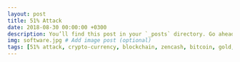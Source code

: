 ```yaml
---
layout: post
title: 51% Attack
date: 2018-08-30 00:00:00 +0300
description: You’ll find this post in your `_posts` directory. Go ahead and edit it and re-build the site to see your changes. # Add post description (optional)
img: software.jpg # Add image post (optional)
tags: [51% attack, crypto-currency, blockchain, zencash, bitcoin, gold, BTG] # add tag
---
```

